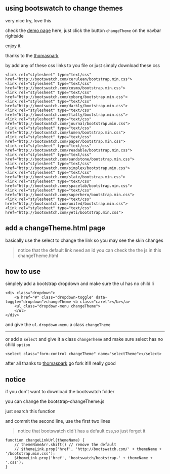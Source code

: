 ## using bootswatch to change themes

very nice try, love this

check the [demo page](http://www.icehota.com/cc-bootstrap-changeTheme/index.html) here, just click the button `changeTheme` on the navbar rightside

enjoy it

thanks to the [thomaspark](https://github.com/thomaspark/bootswatch)

by add any of these css links to you file or just simply download these css

    <link rel="stylesheet" type="text/css" href="http://bootswatch.com/cerulean/bootstrap.min.css">
    <link rel="stylesheet" type="text/css" href="http://bootswatch.com/cosmo/bootstrap.min.css">
    <link rel="stylesheet" type="text/css" href="http://bootswatch.com/cyborg/bootstrap.min.css">
    <link rel="stylesheet" type="text/css" href="http://bootswatch.com/darkly/bootstrap.min.css">
    <link rel="stylesheet" type="text/css" href="http://bootswatch.com/flatly/bootstrap.min.css">
    <link rel="stylesheet" type="text/css" href="http://bootswatch.com/journal/bootstrap.min.css">
    <link rel="stylesheet" type="text/css" href="http://bootswatch.com/lumen/bootstrap.min.css">
    <link rel="stylesheet" type="text/css" href="http://bootswatch.com/paper/bootstrap.min.css">
    <link rel="stylesheet" type="text/css" href="http://bootswatch.com/readable/bootstrap.min.css">
    <link rel="stylesheet" type="text/css" href="http://bootswatch.com/sandstone/bootstrap.min.css">
    <link rel="stylesheet" type="text/css" href="http://bootswatch.com/simplex/bootstrap.min.css">
    <link rel="stylesheet" type="text/css" href="http://bootswatch.com/slate/bootstrap.min.css">
    <link rel="stylesheet" type="text/css" href="http://bootswatch.com/spacelab/bootstrap.min.css">
    <link rel="stylesheet" type="text/css" href="http://bootswatch.com/superhero/bootstrap.min.css">
    <link rel="stylesheet" type="text/css" href="http://bootswatch.com/united/bootstrap.min.css">
    <link rel="stylesheet" type="text/css" href="http://bootswatch.com/yeti/bootstrap.min.css">
  

## add a changeTheme.html page

basically use the select to change the link so you may see the skin changes

> notice that the default link need an id
> you can check the the js in this changeTheme.html 
 
## how to use 

simplely add a bootstrap dropdown and make sure the ul has no child li

    <div class="dropdown">
        <a href="#" class="dropdown-toggle" data-toggle="dropdown">changeTheme <b class="caret"></b></a>
        <ul class="dropdown-menu changeTheme">
        </ul>
    </div>

and give the `ul.dropdown-menu` a class `changeTheme`

***

or add a `select` and give it a class `changeTheme` and make sure select has no child `option`

    <select class="form-control changeTheme" name="selectTheme"></select>

after all thanks to [thomaspark](https://github.com/thomaspark/bootswatch)
go fork it!!! really good


## notice
if you don't want to download the bootswatch folder

you can change the bootstrap-changeTheme.js

just search this function 

and commit the second line, use the first two lines

> notice that bootswatch did't has a default css,so just forget it

    function changeLinkUrl(themeName) {
        // themeNameArr.shift() // remove the default
        // $themeLink.prop('href', 'http://bootswatch.com/' + themeName + '/bootstrap.min.css');
        $themeLink.prop('href', 'bootswatch/bootstrap-' + themeName + '.css');
    }





